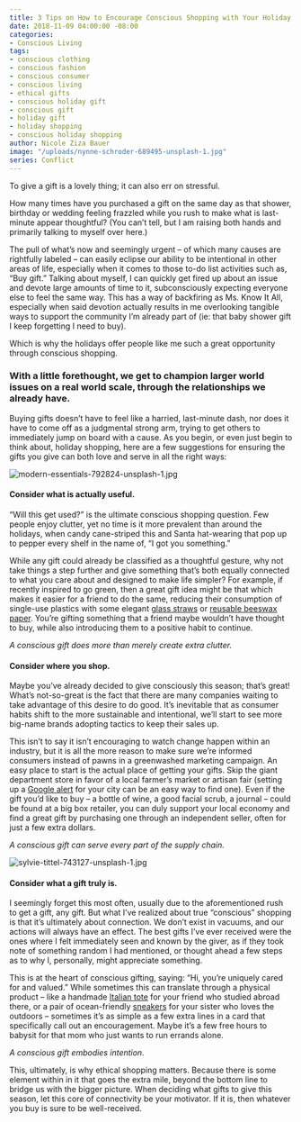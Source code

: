 ```yaml
---
title: 3 Tips on How to Encourage Conscious Shopping with Your Holiday Gifts
date: 2018-11-09 04:00:00 -08:00
categories:
- Conscious Living
tags:
- conscious clothing
- conscious fashion
- conscious consumer
- conscious living
- ethical gifts
- conscious holiday gift
- conscious gift
- holiday gift
- holiday shopping
- conscious holiday shopping
author: Nicole Ziza Bauer
image: "/uploads/nynne-schroder-689495-unsplash-1.jpg"
series: Conflict
---
```


To give a gift is a lovely thing; it can also err on stressful. 

How many times have you purchased a gift on the same day as that shower, birthday or wedding feeling frazzled while you rush to make what is last-minute appear thoughtful? (You can’t tell, but I am raising both hands and primarily talking to myself over here.)

The pull of what’s now and seemingly urgent – of which many causes are rightfully labeled – can easily eclipse our ability to be intentional in other areas of life, especially when it comes to those to-do list activities such as, “Buy gift.” Talking about myself, I can quickly get fired up about an issue and devote large amounts of time to it, subconsciously expecting everyone else to feel the same way. This has a way of backfiring as Ms. Know It All, especially when said devotion actually results in me overlooking tangible ways to support the community I’m already part of (ie: that baby shower gift I keep forgetting I need to buy).

Which is why the holidays offer people like me such a great opportunity through conscious shopping. 

### With a little forethought, we get to champion larger world issues on a real world scale, through the relationships we already have. 

Buying gifts doesn’t have to feel like a harried, last-minute dash, nor does it have to come off as a judgmental strong arm, trying to get others to immediately jump on board with a cause. As you begin, or even just begin to think about, holiday shopping, here are a few suggestions for ensuring the gifts you give can both love and serve in all the right ways:

![modern-essentials-792824-unsplash-1.jpg](/uploads/modern-essentials-792824-unsplash-1.jpg)

#### Consider what is actually useful.

“Will this get used?” is the ultimate conscious shopping question. Few people enjoy clutter, yet no time is it more prevalent than around the holidays, when candy cane-striped this and Santa hat-wearing that pop up to pepper every shelf in the name of, “I got you something.” 

While any gift could already be classified as a thoughtful gesture, why not take things a step further and give something that’s both equally connected to what you care about and designed to make life simpler? For example, if recently inspired to go green, then a great gift idea might be that which makes it easier for a friend to do the same, reducing their consumption of single-use plastics with some elegant [glass straws](https://simplystraws.com/collections/product-rotator-homepage/products/build-your-own-classic-twin-set-1-straight-1-bent-classic-glass-straws-brush) or [reusable beeswax paper](https://wildminimalist.com/collections/dining/products/beeswax-cloths-set-of-3). You’re gifting something that a friend maybe wouldn’t have thought to buy, while also introducing them to a positive habit to continue. 

_A conscious gift does more than merely create extra clutter._

#### Consider where you shop.

Maybe you’ve already decided to give consciously this season; that’s great! What’s not-so-great is the fact that there are many companies waiting to take advantage of this desire to do good. It’s inevitable that as consumer habits shift to the more sustainable and intentional, we’ll start to see more big-name brands adopting tactics to keep their sales up. 

This isn’t to say it isn’t encouraging to watch change happen within an industry, but it is all the more reason to make sure we’re informed consumers instead of pawns in a greenwashed marketing campaign. An easy place to start is the actual place of getting your gifts. Skip the giant department store in favor of a local farmer’s market or artisan fair (setting up a [Google alert](https://support.google.com/websearch/answer/4815696?hl=en) for your city can be an easy way to find one). Even if the gift you’d like to buy – a bottle of wine, a good facial scrub, a journal – could be found at a big box retailer, you can duly support your local economy and find a great gift by purchasing one through an independent seller, often for just a few extra dollars.

_A conscious gift can serve every part of the supply chain._

![sylvie-tittel-743127-unsplash-1.jpg](/uploads/sylvie-tittel-743127-unsplash-1.jpg)

#### Consider what a gift truly is.

I seemingly forget this most often, usually due to the aforementioned rush to get a gift, any gift. But what I’ve realized about true “conscious” shopping is that it’s ultimately about connection. We don’t exist in vacuums, and our actions will always have an effect. The best gifts I’ve ever received were the ones where I felt immediately seen and known by the giver, as if they took note of something random I had mentioned, or thought ahead a few steps as to why I, personally, might appreciate something.

This is at the heart of conscious gifting, saying: “Hi, you’re uniquely cared for and valued.” While sometimes this can translate through a physical product – like a handmade [Italian tote](https://bymilaner.com/collections/handbags/products/the-anna?variant=20304729735226) for your friend who studied abroad there, or a pair of ocean-friendly [sneakers](https://ecoalf.com/us/sneakers/2021-3089-shao-sneakers.html#/25-size-36/31-color-black) for your sister who loves the outdoors – sometimes it’s as simple as a few extra lines in a card that specifically call out an encouragement. Maybe it’s a few free hours to babysit for that mom who just wants to run errands alone.

_A conscious gift embodies intention._

This, ultimately, is why ethical shopping matters. Because there is some element within in it that goes the extra mile, beyond the bottom line to bridge us with the bigger picture. When deciding what gifts to give this season, let this core of connectivity be your motivator. If it is, then whatever you buy is sure to be well-received.